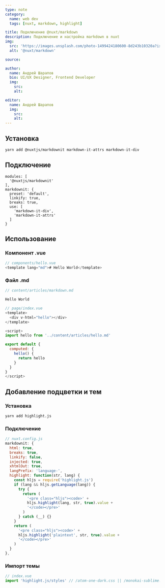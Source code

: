 ```yaml
---
type: note
category:
  name: web dev
  tags: [nuxt, markdown, highlight]

title: Подключение @nuxt/markdown
description: Подключение и настройка markdown в nuxt
img:
  src: 'https://images.unsplash.com/photo-1499424180600-8d243b10320a?ixlib=rb-1.2.1&ixid=MXwxMjA3fDB8MHxwaG90by1wYWdlfHx8fGVufDB8fHw%3D&auto=format&fit=crop&w=1051&q=80'
  alt: '@nuxt/markdown'

source:

author:
  name: Андрей Шарапов
  bio: UI/UX Designer, Frontend Developer
  img:
    src:
    alt:

editor:
  name: Андрей Шарапов
  img:
    src:
    alt:
---
```


## Установка

```bash
yarn add @nuxtjs/markdownit markdown-it-attrs markdown-it-div
```

## Подключение

```js[nuxt.config.js]
modules: [
  '@nuxtjs/markdownit'
],
markdownit: {
  preset: 'default',
  linkify: true,
  breaks: true,
  use: [
    'markdown-it-div',
    'markdown-it-attrs'
  ]
}
```

## Использование

### Компонент .vue

```js
// components/hello.vue
<template lang="md"># Hello World</template>
```

### Файл .md

```js
// content/articles/markdown.md

Hello World

// page/index.vue
<template>
  <div v-html="hello"></div>
</template>

<script>
import hello from '../content/articles/hello.md'

export default {
  computed: {
    hello() {
      return hello
    }
  }
}
</script>
```

## Добавление подцветки и тем

### Установка

```bash
yarn add highlight.js
```

### Подключение

```js
// nuxt.config.js
markdownit: {
  html: true,
  breaks: true,
  linkify: false,
  injected: true,
  xhtmlOut: true,
  langPrefix: 'language-',
  highlight: function(str, lang) {
    const hljs = require('highlight.js')
    if (lang && hljs.getLanguage(lang)) {
      try {
        return (
          '<pre class="hljs"><code>' +
          hljs.highlight(lang, str, true).value +
          '</code></pre>'
        )
      } catch (__) {}
    }
    return (
      '<pre class="hljs"><code>' +
      hljs.highlight('plaintext', str, true).value +
      '</code></pre>'
    )
  }
},
```

### Импорт темы

```js
// index.vue
import 'highlight.js/styles' // /atom-one-dark.css || /monokai-sublime.css || /github.css
```
